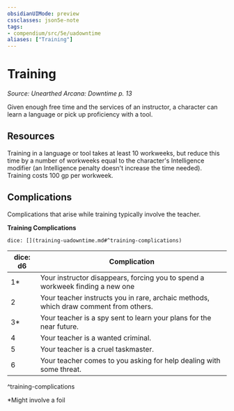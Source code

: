 ```yaml
---
obsidianUIMode: preview
cssclasses: json5e-note
tags:
- compendium/src/5e/uadowntime
aliases: ["Training"]
---
```

# Training
*Source: Unearthed Arcana: Downtime p. 13* 

Given enough free time and the services of an instructor, a character can learn a language or pick up proficiency with a tool.

## Resources

Training in a language or tool takes at least 10 workweeks, but reduce this time by a number of workweeks equal to the character's Intelligence modifier (an Intelligence penalty doesn't increase the time needed). Training costs 100 gp per workweek.

## Complications

Complications that arise while training typically involve the teacher.

**Training Complications**

`dice: [](training-uadowntime.md#^training-complications)`

| dice: d6 | Complication |
|----------|--------------|
| 1* | Your instructor disappears, forcing you to spend a workweek finding a new one |
| 2 | Your teacher instructs you in rare, archaic methods, which draw comment from others. |
| 3* | Your teacher is a spy sent to learn your plans for the near future. |
| 4 | Your teacher is a wanted criminal. |
| 5 | Your teacher is a cruel taskmaster. |
| 6 | Your teacher comes to you asking for help dealing with some threat. |
^training-complications

*Might involve a foil